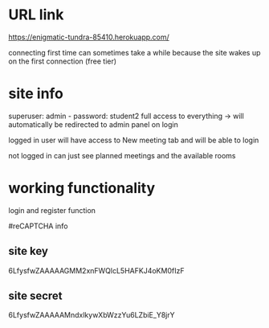 # URL link
https://enigmatic-tundra-85410.herokuapp.com/

connecting first time can sometimes take a while because the site wakes up on the first connection (free tier)

# site info
superuser: admin - password: student2
full access to everything -> will automatically be redirected to admin panel on login

logged in user will have access to New meeting tab and will be able to login

not logged in can just see planned meetings and the available rooms

# working functionality

login and register function

#reCAPTCHA info

## site key
6LfysfwZAAAAAGMM2xnFWQlcL5HAFKJ4oKM0fIzF

## site secret
6LfysfwZAAAAAMndxlkywXbWzzYu6LZbiE_Y8jrY